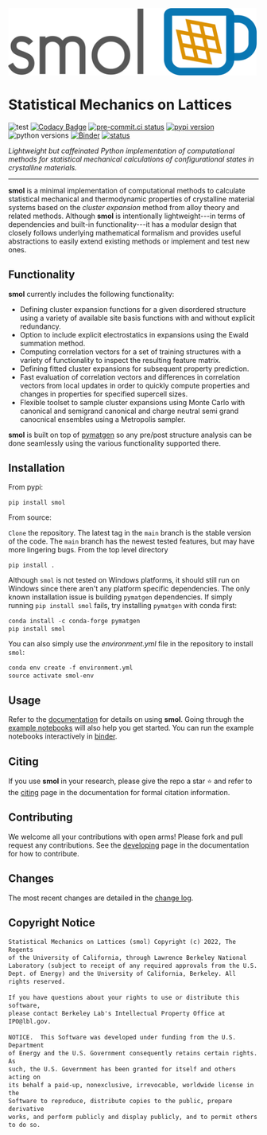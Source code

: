 <img src="docs/src/_static/logo.png" width="500px" alt=" ">

Statistical Mechanics on Lattices
=================================

![test](https://github.com/CederGroupHub/smol/actions/workflows/test.yml/badge.svg)
[![Codacy Badge](https://app.codacy.com/project/badge/Coverage/f6180b5223f346d2ac9dcf9a4bcc62d9)](https://www.codacy.com/gh/CederGroupHub/smol/dashboard?utm_source=github.com&utm_medium=referral&utm_content=CederGroupHub/smol&utm_campaign=Badge_Coverage)
[![pre-commit.ci status](https://results.pre-commit.ci/badge/github/CederGroupHub/smol/main.svg)](https://results.pre-commit.ci/latest/github/CederGroupHub/smol/main)
[![pypi version](https://img.shields.io/pypi/v/smol?color=blue)](https://pypi.org/project/smol)
![python versions](https://img.shields.io/pypi/pyversions/smol)
[![Binder](https://mybinder.org/badge_logo.svg)](https://mybinder.org/v2/gh/CederGroupHub/smol/HEAD?labpath=docs%2Fsrc%2Fnotebooks%2Findex.ipynb)
[![status](https://joss.theoj.org/papers/e96a568ca53ee9d14548d7b8bed69b25/status.svg)](https://joss.theoj.org/papers/e96a568ca53ee9d14548d7b8bed69b25)

*Lightweight but caffeinated Python implementation of computational methods
for statistical mechanical calculations of configurational states in
crystalline materials.*

-----------------------------------------------------------------------------

**smol** is a minimal implementation of computational methods to calculate
statistical mechanical and thermodynamic properties of crystalline
material systems based on the *cluster expansion* method from alloy theory and
related methods. Although **smol** is intentionally lightweight---in terms of
dependencies and built-in functionality---it has a modular design that closely
follows underlying mathematical formalism and provides useful abstractions to
easily extend existing methods or implement and test new ones.


Functionality
-------------
**smol** currently includes the following functionality:

- Defining cluster expansion functions for a given disordered structure using a
  variety of available site basis functions with and without explicit
  redundancy.
- Option to include explicit electrostatics in expansions using the Ewald
  summation method.
- Computing correlation vectors for a set of training structures with a variety
  of functionality to inspect the resulting feature matrix.
- Defining fitted cluster expansions for subsequent property prediction.
- Fast evaluation of correlation vectors and differences in correlation vectors
  from local updates in order to quickly compute properties and changes in
  properties for specified supercell sizes.
- Flexible toolset to sample cluster expansions using Monte Carlo with
  canonical and semigrand canonical and charge neutral semi grand canocnical ensembles
  using a Metropolis sampler.

**smol** is built on top of [pymatgen](https://pymatgen.org) so any pre/post
structure analysis can be done seamlessly using the various functionality
supported there.

Installation
------------

From pypi:

    pip install smol

From source:

`Clone` the repository. The latest tag in the `main` branch is the stable version of the
code. The `main` branch has the newest tested features, but may have more
lingering bugs. From the top level directory

    pip install .

Although `smol` is not tested on Windows platforms, it should still run on Windows since
there aren't any platform specific dependencies. The only known installation issue
is building `pymatgen` dependencies. If simply running `pip install smol` fails, try
installing `pymatgen` with conda first:

    conda install -c conda-forge pymatgen
    pip install smol

You can also simply use the *environment.yml* file in the repository to install `smol`:

    conda env create -f environment.yml
    source activate smol-env


Usage
-----
Refer to the [documentation](https://cedergrouphub.github.io/smol/) for details on using
**smol**. Going through the [example notebooks](https://github.com/CederGroupHub/smol/tree/main/docs/src/notebooks)
will also help you get started. You can run the example notebooks interactively in
[binder](https://mybinder.org/v2/gh/CederGroupHub/smol/HEAD?labpath=docs%2Fsrc%2Fnotebooks%2Findex.ipynb).


Citing
------
If you use **smol** in your research, please give the repo a star :star: and refer to
the [citing](https://cedergrouphub.github.io/smol/citing.html) page in the documentation
for formal citation information.


Contributing
------------
We welcome all your contributions with open arms! Please fork and pull request any contributions.
See the
[developing](https://cedergrouphub.github.io/smol/developer_guide/index.html)
page in the documentation for how to contribute.


Changes
-------
The most recent changes are detailed in the
[change log](https://github.com/CederGroupHub/smol/blob/master/CHANGES.md).


Copyright Notice
----------------
    Statistical Mechanics on Lattices (smol) Copyright (c) 2022, The Regents
    of the University of California, through Lawrence Berkeley National
    Laboratory (subject to receipt of any required approvals from the U.S.
    Dept. of Energy) and the University of California, Berkeley. All rights reserved.

    If you have questions about your rights to use or distribute this software,
    please contact Berkeley Lab's Intellectual Property Office at
    IPO@lbl.gov.

    NOTICE.  This Software was developed under funding from the U.S. Department
    of Energy and the U.S. Government consequently retains certain rights.  As
    such, the U.S. Government has been granted for itself and others acting on
    its behalf a paid-up, nonexclusive, irrevocable, worldwide license in the
    Software to reproduce, distribute copies to the public, prepare derivative
    works, and perform publicly and display publicly, and to permit others to do so.
